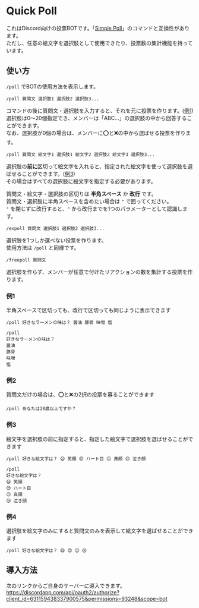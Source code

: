 # Quick Poll
これはDiscord向けの投票BOTです。「[Simple Poll](https://top.gg/bot/simplepoll)」のコマンドと互換性があります。  
ただし、任意の絵文字を選択肢として使用できたり、投票数の集計機能を持っています。  

## 使い方
`/poll` でBOTの使用方法を表示します。  

```
/poll 質問文 選択肢1 選択肢2 選択肢3...
```
コマンドの後に質問文・選択肢を入力すると、それを元に投票を作ります。([例1](#例1))  
選択肢は0～20個指定でき、メンバーは「ABC...」の選択肢の中から回答することができます。  
なお、選択肢が0個の場合は、メンバーに⭕と❌の中から選ばせる投票を作ります。  

```
/poll 質問文 絵文字1 選択肢1 絵文字2 選択肢2 絵文字3 選択肢3...
```
選択肢の**前に**区切って絵文字を入れると、指定された絵文字を使って選択肢を選ばせることができます。([例3](#例3))  
その場合はすべての選択肢に絵文字を指定する必要があります。  
  
質問文・絵文字・選択肢の区切りは **半角スペース** か **改行** です。  
質問文・選択肢に半角スペースを含めたい場合は `"` で囲ってください。  
`"` を閉じずに改行すると、`"` から改行までを1つのパラメーターとして認識します。  

```
/expoll 質問文 選択肢1 選択肢2 選択肢3...
```
選択肢を1つしか選べない投票を作ります。  
使用方法は `/poll` と同様です。  

```
/freepoll 質問文
```
選択肢を作らず、メンバーが任意で付けたリアクションの数を集計する投票を作ります。  

### 例1
半角スペースで区切っても、改行で区切っても同じように表示できます  

```
/poll 好きなラーメンの味は？ 醤油 豚骨 味噌 塩

/poll
好きなラーメンの味は？
醤油
豚骨
味噌
塩
```

### 例2
質問文だけの場合は、⭕と❌の2択の投票を募ることができます  

```
/poll あなたは20歳以上ですか？
```

### 例3
絵文字を選択肢の前に指定すると、指定した絵文字で選択肢を選ばせることができます  

```
/poll 好きな絵文字は？ 😄 笑顔 😍 ハート目 😐 真顔 😢 泣き顔

/poll
好きな絵文字は？
😄 笑顔
😍 ハート目
😐 真顔
😢 泣き顔
```

### 例4
選択肢を絵文字のみにすると質問文のみを表示して絵文字を選ばせることができます  

```
/poll 好きな絵文字は？ 😄 😍 😐 😢
```

## 導入方法
次のリンクからご自身のサーバーに導入できます。  
https://discordapp.com/api/oauth2/authorize?client_id=631159438337900575&permissions=93248&scope=bot  
